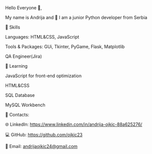    Hello Everyone 👋,

My name is Andrija and 🐍 I am a junior Python developer from Serbia

🎯 Skills

Languages: HTML&CSS, JavaScript

Tools & Packages: GUi, Tkinter, PyGame, Flask, Matplotlib

QA Engineer(Jira)

📖 Learning

JavaScript for front-end optimization

HTML&CSS

SQL Database

MySQL Workbench

🔗 Contacts:

🌐 LinkedIn: https://www.linkedin.com/in/andrija-ojkic-88a625276/

💻 GitHub: https://github.com/ojkic23

📧 Email: andrijaojkic24@gmail.com
